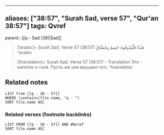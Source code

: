
---
aliases: ["38:57", "Surah Sad, verse 57", "Qur'an 38:57"]
tags: Qvref
---

parent:: [[q - Sad (38)|Sad]]

> [!arabic]+ Surah Sad, Verse 57 (38:57)
> <span class="quran-arabic">هَـٰذَا فَلْيَذُوقُوهُ حَمِيمٌ وَغَسَّاقٌ</span>
^arabic

> [!translation]+ Surah Sad, Verse 57 (38:57) - Translation
> Это - кипяток и гной. Пусть же они вкушают его.
^translation



## Related notes
```dataview
LIST from [[q - 38 - 57]]
WHERE !contains(file.name, "q - ")
SORT file.name ASC
```

### Related verses (footnote backlinks)
```dataview
LIST FROM [[q - 38 - 57]] AND #Qvref
SORT file.name ASC
```

